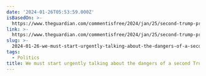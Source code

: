 ```yaml
---
date: '2024-01-26T05:53:59.000Z'
isBasedOn: >-
  https://www.theguardian.com/commentisfree/2024/jan/25/second-trump-presidency-dangers-democracy?utm_term=Autofeed&CMP=edit_2221&utm_medium=Social&utm_source=Twitter#Echobox=1706184476
link: >-
  https://www.theguardian.com/commentisfree/2024/jan/25/second-trump-presidency-dangers-democracy?utm_term=Autofeed&CMP=edit_2221&utm_medium=Social&utm_source=Twitter#Echobox=1706184476
slug: >-
  2024-01-26-we-must-start-urgently-talking-about-the-dangers-of-a-second-trump-presiden
tags:
  - Politics
title: We must start urgently talking about the dangers of a second Trump presiden
---
```



